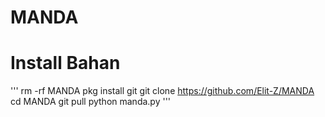 # MANDA
# Install Bahan

'''
rm -rf MANDA
pkg install git
git clone https://github.com/Elit-Z/MANDA
cd MANDA
git pull
python manda.py
'''
